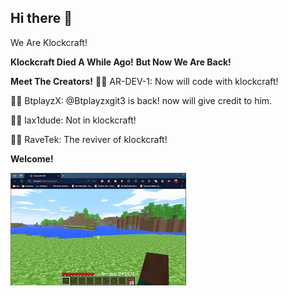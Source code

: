 ## Hi there 👋
We Are Klockcraft! 

**Klockcraft Died A While Ago!**
**But Now We Are Back!**

**Meet The Creators!**
👩‍💻 AR-DEV-1: Now will code with klockcraft!

👩‍💻 BtplayzX: @Btplayzxgit3 is back! now will give credit to him.

👩‍💻 lax1dude: Not in klockcraft!

👩‍💻 RaveTek: The reviver of klockcraft!

**Welcome!**




![0.30 demo](https://github.com/Klockcraft-Revived/.github/blob/main/profile/images.jpeg?raw=true)

